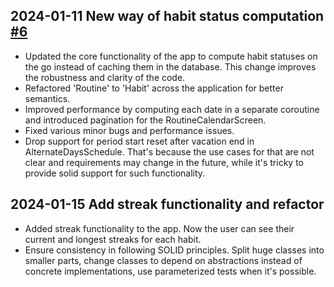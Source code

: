 ## 2024-01-11 New way of habit status computation [#6](https://github.com/DanielRendox/RoutineTracker/pull/6)

- Updated the core functionality of the app to compute habit statuses on the go instead of caching them in the database. This change improves the robustness and clarity of the code.
- Refactored 'Routine' to 'Habit' across the application for better semantics.
- Improved performance by computing each date in a separate coroutine and introduced pagination for the RoutineCalendarScreen.
- Fixed various minor bugs and performance issues.
- Drop support for period start reset after vacation end in AlternateDaysSchedule. That's because the use cases for that are not clear and requirements may change in the future, while it's tricky to provide solid support for such functionality.

## 2024-01-15 Add streak functionality and refactor

- Added streak functionality to the app. Now the user can see their current and longest streaks for each habit.
- Ensure consistency in following SOLID principles. Split huge classes into smaller parts, change classes to depend on abstractions instead of concrete implementations, use parameterized tests when it's possible.

